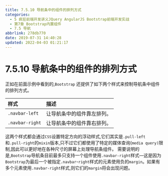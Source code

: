 ```yaml
---
title: 7.5.10 导航条中的组件的排列方式
categories: 
  - 5 疯狂前端开发讲义JQuery AngularJS Bootstrap前端开发实战
  - 第7章 Bootstrap内置组件
  - 7.5 导航
abbrlink: 278db770
date: 2019-07-31 14:40:28
updated: 2022-04-03 01:21:17
---
```

# 7.5.10 导航条中的组件的排列方式 #
正如在前面示例中看到的,`Bootstrap` 还提供了如下两个样式来控制导航条中组件的排列方式。

|样式|描述|
|:---|:---|
|`.navbar-left`|让导航条中的组件靠左排列。|
|`.navbar-right`|让导航条中的组件靠右排列。|
这两个样式都会通过`CSS`设置特定方向的浮动样式,它们其实是`.pull-left`和`.pull-right`的`mixin`版本,只不过它们都使用了特定的媒体查询(`media query)`限制,因此可以更好地在各种尺寸的屏幕上处理导航条组件。
需要说明的是,`Bootstrap`导航条目前最多只支持一个组件使用`.navbar-right`样式—这是因为`Bootstrap`为最后一个被指定`.navbar`-`right`样式的元素使用负的`margin`。如果有多个元素使用`.navbar-right`样式,则它们的`margin`将会出现问题。


